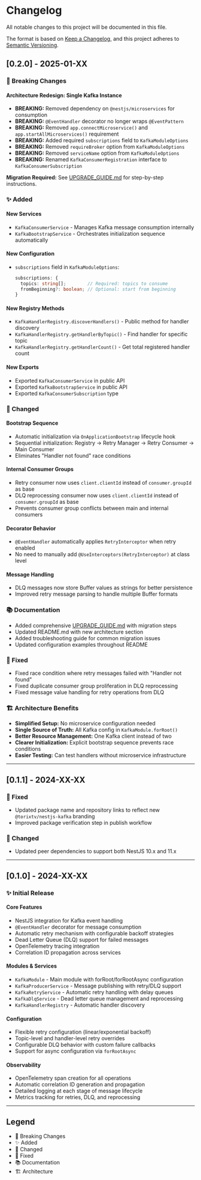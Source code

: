 # Changelog

All notable changes to this project will be documented in this file.

The format is based on [Keep a Changelog](https://keepachangelog.com/en/1.0.0/),
and this project adheres to [Semantic Versioning](https://semver.org/spec/v2.0.0.html).

## [0.2.0] - 2025-01-XX

### 🚨 Breaking Changes

#### Architecture Redesign: Single Kafka Instance
- **BREAKING:** Removed dependency on `@nestjs/microservices` for consumption
- **BREAKING:** `@EventHandler` decorator no longer wraps `@EventPattern`
- **BREAKING:** Removed `app.connectMicroservice()` and `app.startAllMicroservices()` requirement
- **BREAKING:** Added required `subscriptions` field to `KafkaModuleOptions`
- **BREAKING:** Removed `requireBroker` option from `KafkaModuleOptions`
- **BREAKING:** Removed `serviceName` option from `KafkaModuleOptions`
- **BREAKING:** Renamed `KafkaConsumerRegistration` interface to `KafkaConsumerSubscription`

**Migration Required:** See [UPGRADE_GUIDE.md](./UPGRADE_GUIDE.md) for step-by-step instructions.

### ✨ Added

#### New Services
- `KafkaConsumerService` - Manages Kafka message consumption internally
- `KafkaBootstrapService` - Orchestrates initialization sequence automatically

#### New Configuration
- `subscriptions` field in `KafkaModuleOptions`:
  ```typescript
  subscriptions: {
    topics: string[];        // Required: topics to consume
    fromBeginning?: boolean; // Optional: start from beginning
  }
  ```

#### New Registry Methods
- `KafkaHandlerRegistry.discoverHandlers()` - Public method for handler discovery
- `KafkaHandlerRegistry.getHandlerByTopic()` - Find handler for specific topic
- `KafkaHandlerRegistry.getHandlerCount()` - Get total registered handler count

#### New Exports
- Exported `KafkaConsumerService` in public API
- Exported `KafkaBootstrapService` in public API
- Exported `KafkaConsumerSubscription` type

### 🔧 Changed

#### Bootstrap Sequence
- Automatic initialization via `OnApplicationBootstrap` lifecycle hook
- Sequential initialization: Registry → Retry Manager → Retry Consumer → Main Consumer
- Eliminates "Handler not found" race conditions

#### Internal Consumer Groups
- Retry consumer now uses `client.clientId` instead of `consumer.groupId` as base
- DLQ reprocessing consumer now uses `client.clientId` instead of `consumer.groupId` as base
- Prevents consumer group conflicts between main and internal consumers

#### Decorator Behavior
- `@EventHandler` automatically applies `RetryInterceptor` when retry enabled
- No need to manually add `@UseInterceptors(RetryInterceptor)` at class level

#### Message Handling
- DLQ messages now store Buffer values as strings for better persistence
- Improved retry message parsing to handle multiple Buffer formats

### 📚 Documentation

- Added comprehensive [UPGRADE_GUIDE.md](./UPGRADE_GUIDE.md) with migration steps
- Updated README.md with new architecture section
- Added troubleshooting guide for common migration issues
- Updated configuration examples throughout README

### 🐛 Fixed

- Fixed race condition where retry messages failed with "Handler not found"
- Fixed duplicate consumer group proliferation in DLQ reprocessing
- Fixed message value handling for retry operations from DLQ

### 🏗️ Architecture Benefits

- **Simplified Setup:** No microservice configuration needed
- **Single Source of Truth:** All Kafka config in `KafkaModule.forRoot()`
- **Better Resource Management:** One Kafka client instead of two
- **Clearer Initialization:** Explicit bootstrap sequence prevents race conditions
- **Easier Testing:** Can test handlers without microservice infrastructure

---

## [0.1.1] - 2024-XX-XX

### 🐛 Fixed
- Updated package name and repository links to reflect new `@torixtv/nestjs-kafka` branding
- Improved package verification step in publish workflow

### 🔧 Changed
- Updated peer dependencies to support both NestJS 10.x and 11.x

---

## [0.1.0] - 2024-XX-XX

### ✨ Initial Release

#### Core Features
- NestJS integration for Kafka event handling
- `@EventHandler` decorator for message consumption
- Automatic retry mechanism with configurable backoff strategies
- Dead Letter Queue (DLQ) support for failed messages
- OpenTelemetry tracing integration
- Correlation ID propagation across services

#### Modules & Services
- `KafkaModule` - Main module with forRoot/forRootAsync configuration
- `KafkaProducerService` - Message publishing with retry/DLQ support
- `KafkaRetryService` - Automatic retry handling with delay queues
- `KafkaDlqService` - Dead letter queue management and reprocessing
- `KafkaHandlerRegistry` - Automatic handler discovery

#### Configuration
- Flexible retry configuration (linear/exponential backoff)
- Topic-level and handler-level retry overrides
- Configurable DLQ behavior with custom failure callbacks
- Support for async configuration via `forRootAsync`

#### Observability
- OpenTelemetry span creation for all operations
- Automatic correlation ID generation and propagation
- Detailed logging at each stage of message lifecycle
- Metrics tracking for retries, DLQ, and reprocessing

---

## Legend

- 🚨 Breaking Changes
- ✨ Added
- 🔧 Changed
- 🐛 Fixed
- 📚 Documentation
- 🏗️ Architecture